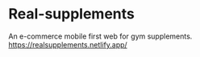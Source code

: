 # Real-supplements
An e-commerce mobile first web for gym supplements.
https://realsupplements.netlify.app/
